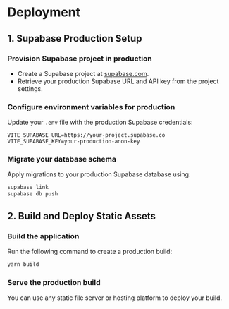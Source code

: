 # Deployment

## 1. Supabase Production Setup

### Provision Supabase project in production

- Create a Supabase project at [supabase.com](https://supabase.com/).
- Retrieve your production Supabase URL and API key from the project settings.

### Configure environment variables for production

Update your `.env` file with the production Supabase credentials:

```env
VITE_SUPABASE_URL=https://your-project.supabase.co
VITE_SUPABASE_KEY=your-production-anon-key
```

### Migrate your database schema
Apply migrations to your production Supabase database using:

```bash
supabase link
supabase db push
```

## 2. Build and Deploy Static Assets

### Build the application

Run the following command to create a production build:
```bash
yarn build
```

### Serve the production build

You can use any static file server or hosting platform to deploy your build.
